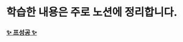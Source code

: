 # 학습한 내용은 주로 노션에 정리합니다.

### [✨ 프성공 ✨](https://www.notion.so/righthun/dd055ee9f54445e89cd84d755071f7bd)

